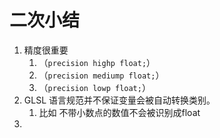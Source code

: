# 二次小结

1. 精度很重要
   1. （`precision highp float;`）
   2. （`precision mediump float;`）
   3. （`precision lowp float;`）
2. GLSL 语言规范并不保证变量会被自动转换类别。
   1. 比如 不带小数点的数值不会被识别成float
3. 



